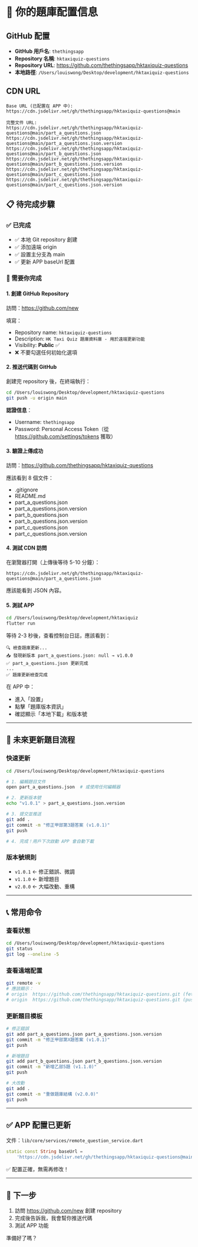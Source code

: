 # 🎯 你的題庫配置信息

## GitHub 配置

- **GitHub 用戶名**: `thethingsapp`
- **Repository 名稱**: `hktaxiquiz-questions`
- **Repository URL**: https://github.com/thethingsapp/hktaxiquiz-questions
- **本地路徑**: `/Users/louiswong/Desktop/development/hktaxiquiz-questions`

## CDN URL

```
Base URL (已配置在 APP 中):
https://cdn.jsdelivr.net/gh/thethingsapp/hktaxiquiz-questions@main

完整文件 URL:
https://cdn.jsdelivr.net/gh/thethingsapp/hktaxiquiz-questions@main/part_a_questions.json
https://cdn.jsdelivr.net/gh/thethingsapp/hktaxiquiz-questions@main/part_a_questions.json.version
https://cdn.jsdelivr.net/gh/thethingsapp/hktaxiquiz-questions@main/part_b_questions.json
https://cdn.jsdelivr.net/gh/thethingsapp/hktaxiquiz-questions@main/part_b_questions.json.version
https://cdn.jsdelivr.net/gh/thethingsapp/hktaxiquiz-questions@main/part_c_questions.json
https://cdn.jsdelivr.net/gh/thethingsapp/hktaxiquiz-questions@main/part_c_questions.json.version
```

## 📋 待完成步驟

### ✅ 已完成
- ✅ 本地 Git repository 創建
- ✅ 添加遠端 origin
- ✅ 設置主分支為 main
- ✅ 更新 APP baseUrl 配置

### 🔄 需要你完成

#### 1. 創建 GitHub Repository
訪問：https://github.com/new

填寫：
- Repository name: `hktaxiquiz-questions`
- Description: `HK Taxi Quiz 題庫資料庫 - 用於遠端更新功能`
- Visibility: **Public** ✅
- ❌ 不要勾選任何初始化選項

#### 2. 推送代碼到 GitHub

創建完 repository 後，在終端執行：

```bash
cd /Users/louiswong/Desktop/development/hktaxiquiz-questions
git push -u origin main
```

**認證信息**：
- Username: `thethingsapp`
- Password: Personal Access Token（從 https://github.com/settings/tokens 獲取）

#### 3. 驗證上傳成功

訪問：https://github.com/thethingsapp/hktaxiquiz-questions

應該看到 8 個文件：
- .gitignore
- README.md
- part_a_questions.json
- part_a_questions.json.version
- part_b_questions.json
- part_b_questions.json.version
- part_c_questions.json
- part_c_questions.json.version

#### 4. 測試 CDN 訪問

在瀏覽器打開（上傳後等待 5-10 分鐘）：
```
https://cdn.jsdelivr.net/gh/thethingsapp/hktaxiquiz-questions@main/part_a_questions.json
```

應該能看到 JSON 內容。

#### 5. 測試 APP

```bash
cd /Users/louiswong/Desktop/development/hktaxiquiz
flutter run
```

等待 2-3 秒後，查看控制台日誌，應該看到：
```
🔍 檢查題庫更新...
📥 發現新版本 part_a_questions.json: null → v1.0.0
✅ part_a_questions.json 更新完成
...
✅ 題庫更新檢查完成
```

在 APP 中：
- 進入「設置」
- 點擊「題庫版本資訊」
- 確認顯示「本地下載」和版本號

---

## 🔄 未來更新題目流程

### 快速更新

```bash
cd /Users/louiswong/Desktop/development/hktaxiquiz-questions

# 1. 編輯題目文件
open part_a_questions.json  # 或使用任何編輯器

# 2. 更新版本號
echo "v1.0.1" > part_a_questions.json.version

# 3. 提交並推送
git add .
git commit -m "修正甲部第3題答案 (v1.0.1)"
git push

# 4. 完成！用戶下次啟動 APP 會自動下載
```

### 版本號規則

- `v1.0.1` ← 修正錯誤、微調
- `v1.1.0` ← 新增題目
- `v2.0.0` ← 大幅改動、重構

---

## 📞 常用命令

### 查看狀態
```bash
cd /Users/louiswong/Desktop/development/hktaxiquiz-questions
git status
git log --oneline -5
```

### 查看遠端配置
```bash
git remote -v
# 應該顯示：
# origin  https://github.com/thethingsapp/hktaxiquiz-questions.git (fetch)
# origin  https://github.com/thethingsapp/hktaxiquiz-questions.git (push)
```

### 更新題目模板
```bash
# 修正錯誤
git add part_a_questions.json part_a_questions.json.version
git commit -m "修正甲部第X題答案 (v1.0.1)"
git push

# 新增題目
git add part_b_questions.json part_b_questions.json.version
git commit -m "新增乙部5題 (v1.1.0)"
git push

# 大改動
git add .
git commit -m "重做題庫結構 (v2.0.0)"
git push
```

---

## ✅ APP 配置已更新

文件：`lib/core/services/remote_question_service.dart`

```dart
static const String baseUrl = 
    'https://cdn.jsdelivr.net/gh/thethingsapp/hktaxiquiz-questions@main';
```

✅ 配置正確，無需再修改！

---

## 🎉 下一步

1. 訪問 https://github.com/new 創建 repository
2. 完成後告訴我，我會幫你推送代碼
3. 測試 APP 功能

準備好了嗎？
